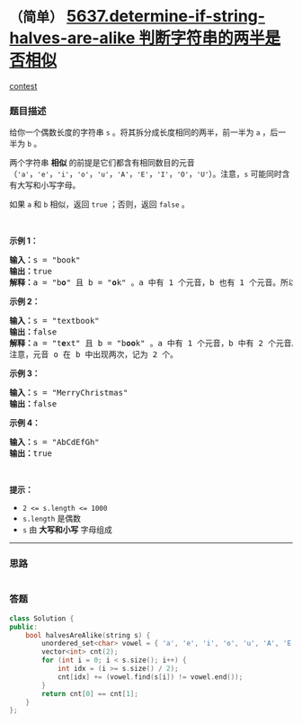 # `（简单）` [5637.determine-if-string-halves-are-alike 判断字符串的两半是否相似](https://leetcode-cn.com/problems/determine-if-string-halves-are-alike/)

[contest](https://leetcode-cn.com/contest/weekly-contest-221/problems/determine-if-string-halves-are-alike/)

### 题目描述
<div class="notranslate"><p>给你一个偶数长度的字符串 <code>s</code> 。将其拆分成长度相同的两半，前一半为 <code>a</code> ，后一半为 <code>b</code> 。</p>

<p>两个字符串 <strong>相似</strong> 的前提是它们都含有相同数目的元音（<code>'a'</code>，<code>'e'</code>，<code>'i'</code>，<code>'o'</code>，<code>'u'</code>，<code>'A'</code>，<code>'E'</code>，<code>'I'</code>，<code>'O'</code>，<code>'U'</code>）。注意，<code>s</code> 可能同时含有大写和小写字母。</p>

<p>如果<em> </em><code>a</code><em> </em>和<em> </em><code>b</code> 相似，返回 <code>true</code> ；否则，返回 <code>false</code> 。</p>

<p>&nbsp;</p>

<p><strong>示例 1：</strong></p>

<pre><strong>输入：</strong>s = "book"
<strong>输出：</strong>true
<strong>解释：</strong>a = "b<strong>o</strong>" 且 b = "<strong>o</strong>k" 。a 中有 1 个元音，b 也有 1 个元音。所以，a 和 b 相似。
</pre>

<p><strong>示例 2：</strong></p>

<pre><strong>输入：</strong>s = "textbook"
<strong>输出：</strong>false
<strong>解释：</strong>a = "t<strong>e</strong>xt" 且 b = "b<strong>oo</strong>k" 。a 中有 1 个元音，b 中有 2 个元音。因此，a 和 b 不相似。
注意，元音 o 在 b 中出现两次，记为 2 个。
</pre>

<p><strong>示例 3：</strong></p>

<pre><strong>输入：</strong>s = "MerryChristmas"
<strong>输出：</strong>false
</pre>

<p><strong>示例 4：</strong></p>

<pre><strong>输入：</strong>s = "AbCdEfGh"
<strong>输出：</strong>true
</pre>

<p>&nbsp;</p>

<p><strong>提示：</strong></p>

<ul>
	<li><code>2 &lt;= s.length &lt;= 1000</code></li>
	<li><code>s.length</code> 是偶数</li>
	<li><code>s</code> 由 <strong>大写和小写</strong> 字母组成</li>
</ul>
</div>

---
### 思路
```
```



### 答题
``` C++
class Solution {
public:
    bool halvesAreAlike(string s) {
        unordered_set<char> vowel = { 'a', 'e', 'i', 'o', 'u', 'A', 'E', 'I', 'O', 'U' };
        vector<int> cnt(2);
        for (int i = 0; i < s.size(); i++) {
            int idx = (i >= s.size() / 2);
            cnt[idx] += (vowel.find(s[i]) != vowel.end());
        }
        return cnt[0] == cnt[1];
    }
};
```




